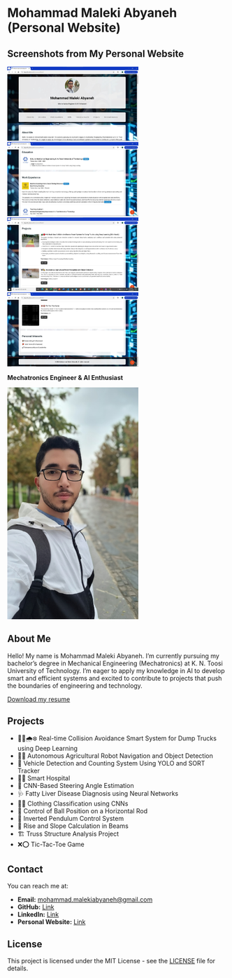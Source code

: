 # Mohammad Maleki Abyaneh (Personal Website)


## Screenshots from My Personal Website

<img src="https://github.com/Abyaneh/MohammadMaleki/blob/main/photos/Screenshots/Screenshot_1.jpg" alt="Screenshot_1" width="300"/>

<img src="https://github.com/Abyaneh/MohammadMaleki/blob/main/photos/Screenshots/Screenshot%20_2.jpg" alt="Screenshot_2" width="300"/>

<img src="https://github.com/Abyaneh/MohammadMaleki/blob/main/photos/Screenshots/Screenshot_3.jpg" alt="Screenshot_3" width="300"/>

<img src="https://github.com/Abyaneh/MohammadMaleki/blob/main/photos/Screenshots/Screenshot_4.jpg" alt="Screenshot_4" width="300"/>


**Mechatronics Engineer & AI Enthusiast**

<img src="https://github.com/Abyaneh/MohammadMaleki/blob/main/photos/Personal_photo1.jpg" alt="Personal_Picture" width="300"/>



## About Me
Hello! My name is Mohammad Maleki Abyaneh. I’m currently pursuing my bachelor’s degree in Mechanical Engineering (Mechatronics) at K. N. Toosi University of Technology. I’m eager to apply my knowledge in AI to develop smart and efficient systems and excited to contribute to projects that push the boundaries of engineering and technology.

[Download my resume](https://github.com/Abyaneh/MohammadMaleki/blob/main/CV/CV_Mohammad_Maleki_Abyaneh.pdf) 


## Projects
- 🚜🔴🌧❄ Real-time Collision Avoidance Smart System for Dump Trucks using Deep Learning
- 🤖🍌 Autonomous Agricultural Robot Navigation and Object Detection
- 🚗 Vehicle Detection and Counting System Using YOLO and SORT Tracker
- 🤖🏨 Smart Hospital
- 🚗 CNN-Based Steering Angle Estimation
- 🩺 Fatty Liver Disease Diagnosis using Neural Networks
- 👗👖 Clothing Classification using CNNs
- 🎱 Control of Ball Position on a Horizontal Rod
- 🎯 Inverted Pendulum Control System
- 📐 Rise and Slope Calculation in Beams
- 🏗 Truss Structure Analysis Project
- ❌⭕ Tic-Tac-Toe Game


## Contact
You can reach me at:
- **Email:** [mohammad.malekiabyaneh@gmail.com](mailto:mohammad.malekiabyaneh@gmail.com)
- **GitHub:** [Link](https://github.com/Abyaneh) 
- **LinkedIn:** [Link](https://www.linkedin.com/in/mohammad-maleki-abyaneh/) 
- **Personal Website:** [Link](https://abyaneh.github.io/MohammadMaleki/)



## License
This project is licensed under the MIT License - see the [LICENSE](https://github.com/Abyaneh/rotten_and_fresh/blob/main/LICENSE) file for details.


